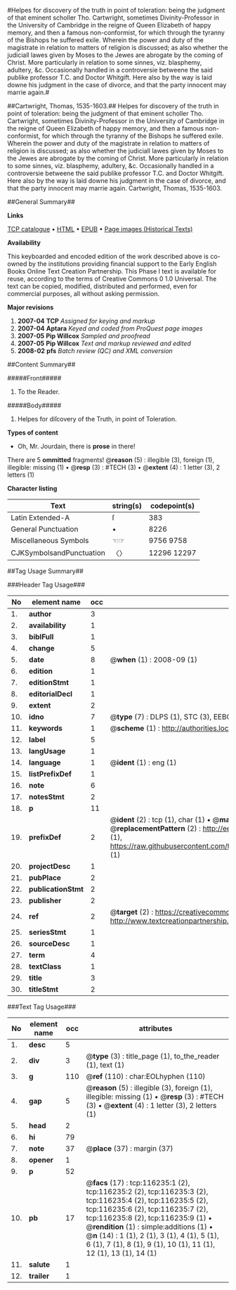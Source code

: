 #Helpes for discovery of the truth in point of toleration: being the judgment of that eminent scholler Tho. Cartwright, sometimes Divinity-Professor in the University of Cambridge in the reigne of Queen Elizabeth of happy memory, and then a famous non-conformist, for which through the tyranny of the Bishops he suffered exile. Wherein the power and duty of the magistrate in relation to matters of religion is discussed; as also whether the judiciall lawes given by Moses to the Jewes are abrogate by the coming of Christ. More particularly in relation to some sinnes, viz. blasphemy, adultery, &c. Occasionally handled in a controversie betweene the said publike professor T.C. and Doctor Whitgift. Here also by the way is laid downe his judgment in the case of divorce, and that the party innocent may marrie again.#

##Cartwright, Thomas, 1535-1603.##
Helpes for discovery of the truth in point of toleration: being the judgment of that eminent scholler Tho. Cartwright, sometimes Divinity-Professor in the University of Cambridge in the reigne of Queen Elizabeth of happy memory, and then a famous non-conformist, for which through the tyranny of the Bishops he suffered exile. Wherein the power and duty of the magistrate in relation to matters of religion is discussed; as also whether the judiciall lawes given by Moses to the Jewes are abrogate by the coming of Christ. More particularly in relation to some sinnes, viz. blasphemy, adultery, &c. Occasionally handled in a controversie betweene the said publike professor T.C. and Doctor Whitgift. Here also by the way is laid downe his judgment in the case of divorce, and that the party innocent may marrie again.
Cartwright, Thomas, 1535-1603.

##General Summary##

**Links**

[TCP catalogue](http://www.ota.ox.ac.uk/tcp/)  • 
[HTML](http://tei.it.ox.ac.uk/tcp/Texts-HTML/free/A80/A80850.html)  • 
[EPUB](http://tei.it.ox.ac.uk/tcp/Texts-EPUB/free/A80/A80850.epub) • 
[Page images (Historical Texts)](https://data.historicaltexts.jisc.ac.uk/view?pubId=eebo-99864017e&pageId=eebo-99864017e-116235-1)

**Availability**

This keyboarded and encoded edition of the
	       work described above is co-owned by the institutions
	       providing financial support to the Early English Books
	       Online Text Creation Partnership. This Phase I text is
	       available for reuse, according to the terms of Creative
	       Commons 0 1.0 Universal. The text can be copied,
	       modified, distributed and performed, even for
	       commercial purposes, all without asking permission.

**Major revisions**

1. __2007-04__ __TCP__ *Assigned for keying and markup*
1. __2007-04__ __Aptara__ *Keyed and coded from ProQuest page images*
1. __2007-05__ __Pip Willcox__ *Sampled and proofread*
1. __2007-05__ __Pip Willcox__ *Text and markup reviewed and edited*
1. __2008-02__ __pfs__ *Batch review (QC) and XML conversion*

##Content Summary##

#####Front#####

1. To the Reader.

#####Body#####

1. Helpes for diſcovery of the Truth, in point
of Toleration.

**Types of content**

  * Oh, Mr. Jourdain, there is **prose** in there!

There are 5 **ommitted** fragments! 
 @__reason__ (5) : illegible (3), foreign (1), illegible: missing (1)  •  @__resp__ (3) : #TECH (3)  •  @__extent__ (4) : 1 letter (3), 2 letters (1)

**Character listing**


|Text|string(s)|codepoint(s)|
|---|---|---|
|Latin Extended-A|ſ|383|
|General Punctuation|•|8226|
|Miscellaneous Symbols|☜☞|9756 9758|
|CJKSymbolsandPunctuation|〈〉|12296 12297|

##Tag Usage Summary##

###Header Tag Usage###

|No|element name|occ|attributes|
|---|---|---|---|
|1.|__author__|3||
|2.|__availability__|1||
|3.|__biblFull__|1||
|4.|__change__|5||
|5.|__date__|8| @__when__ (1) : 2008-09 (1)|
|6.|__edition__|1||
|7.|__editionStmt__|1||
|8.|__editorialDecl__|1||
|9.|__extent__|2||
|10.|__idno__|7| @__type__ (7) : DLPS (1), STC (3), EEBO-CITATION (1), PROQUEST (1), VID (1)|
|11.|__keywords__|1| @__scheme__ (1) : http://authorities.loc.gov/ (1)|
|12.|__label__|5||
|13.|__langUsage__|1||
|14.|__language__|1| @__ident__ (1) : eng (1)|
|15.|__listPrefixDef__|1||
|16.|__note__|6||
|17.|__notesStmt__|2||
|18.|__p__|11||
|19.|__prefixDef__|2| @__ident__ (2) : tcp (1), char (1)  •  @__matchPattern__ (2) : ([0-9\-]+):([0-9IVX]+) (1), (.+) (1)  •  @__replacementPattern__ (2) : http://eebo.chadwyck.com/downloadtiff?vid=$1&page=$2 (1), https://raw.githubusercontent.com/textcreationpartnership/Texts/master/tcpchars.xml#$1 (1)|
|20.|__projectDesc__|1||
|21.|__pubPlace__|2||
|22.|__publicationStmt__|2||
|23.|__publisher__|2||
|24.|__ref__|2| @__target__ (2) : https://creativecommons.org/publicdomain/zero/1.0/ (1), http://www.textcreationpartnership.org/docs/. (1)|
|25.|__seriesStmt__|1||
|26.|__sourceDesc__|1||
|27.|__term__|4||
|28.|__textClass__|1||
|29.|__title__|3||
|30.|__titleStmt__|2||


###Text Tag Usage###

|No|element name|occ|attributes|
|---|---|---|---|
|1.|__desc__|5||
|2.|__div__|3| @__type__ (3) : title_page (1), to_the_reader (1), text (1)|
|3.|__g__|110| @__ref__ (110) : char:EOLhyphen (110)|
|4.|__gap__|5| @__reason__ (5) : illegible (3), foreign (1), illegible: missing (1)  •  @__resp__ (3) : #TECH (3)  •  @__extent__ (4) : 1 letter (3), 2 letters (1)|
|5.|__head__|2||
|6.|__hi__|79||
|7.|__note__|37| @__place__ (37) : margin (37)|
|8.|__opener__|1||
|9.|__p__|52||
|10.|__pb__|17| @__facs__ (17) : tcp:116235:1 (2), tcp:116235:2 (2), tcp:116235:3 (2), tcp:116235:4 (2), tcp:116235:5 (2), tcp:116235:6 (2), tcp:116235:7 (2), tcp:116235:8 (2), tcp:116235:9 (1)  •  @__rendition__ (1) : simple:additions (1)  •  @__n__ (14) : 1 (1), 2 (1), 3 (1), 4 (1), 5 (1), 6 (1), 7 (1), 8 (1), 9 (1), 10 (1), 11 (1), 12 (1), 13 (1), 14 (1)|
|11.|__salute__|1||
|12.|__trailer__|1||
